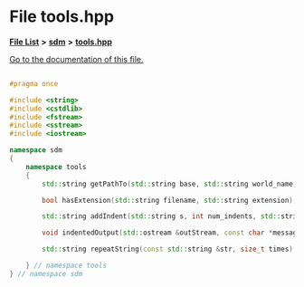 
# File tools.hpp

[**File List**](files.md) **>** [**sdm**](dir_ae1b8d8c3d2627954ba53c22978558f0.md) **>** [**tools.hpp**](tools_8hpp.md)

[Go to the documentation of this file.](tools_8hpp.md) 


````cpp

#pragma once

#include <string>
#include <cstdlib>
#include <fstream>
#include <sstream>
#include <iostream>

namespace sdm
{
    namespace tools
    {
        std::string getPathTo(std::string base, std::string world_name, std::string formalism_name);

        bool hasExtension(std::string filename, std::string extension);

        std::string addIndent(std::string s, int num_indents, std::string indent = "\t");

        void indentedOutput(std::ostream &outStream, const char *message);

        std::string repeatString(const std::string &str, size_t times);

    } // namespace tools
} // namespace sdm
````

